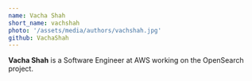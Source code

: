 ```yaml
---
name: Vacha Shah
short_name: vachshah
photo: '/assets/media/authors/vachshah.jpg'
github: VachaShah
---
```


**Vacha Shah** is a Software Engineer at AWS working on the OpenSearch project.